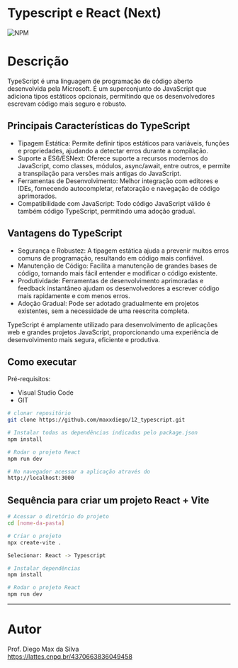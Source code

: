 # Typescript e React (Next)
![NPM](https://img.shields.io/npm/l/react)
# Descrição

TypeScript é uma linguagem de programação de código aberto desenvolvida pela Microsoft. É um superconjunto do JavaScript que adiciona tipos estáticos opcionais, permitindo que os desenvolvedores escrevam código mais seguro e robusto.

## Principais Características do TypeScript
- Tipagem Estática: Permite definir tipos estáticos para variáveis, funções e propriedades, ajudando a detectar erros durante a compilação.
- Suporte a ES6/ESNext: Oferece suporte a recursos modernos do JavaScript, como classes, módulos, async/await, entre outros, e permite a transpilação para versões mais antigas do JavaScript.
- Ferramentas de Desenvolvimento: Melhor integração com editores e IDEs, fornecendo autocompletar, refatoração e navegação de código aprimorados.
- Compatibilidade com JavaScript: Todo código JavaScript válido é também código TypeScript, permitindo uma adoção gradual.

## Vantagens do TypeScript
- Segurança e Robustez: A tipagem estática ajuda a prevenir muitos erros comuns de programação, resultando em código mais confiável.
- Manutenção de Código: Facilita a manutenção de grandes bases de código, tornando mais fácil entender e modificar o código existente.
- Produtividade: Ferramentas de desenvolvimento aprimoradas e feedback instantâneo ajudam os desenvolvedores a escrever código mais rapidamente e com menos erros.
- Adoção Gradual: Pode ser adotado gradualmente em projetos existentes, sem a necessidade de uma reescrita completa.

TypeScript é amplamente utilizado para desenvolvimento de aplicações web e grandes projetos JavaScript, proporcionando uma experiência de desenvolvimento mais segura, eficiente e produtiva.

## Como executar

Pré-requisitos: 
- Visual Studio Code
- GIT

```bash
# clonar repositório
git clone https://github.com/maxxdiego/12_typescript.git

```

```bash
# Instalar todas as dependências indicadas pelo package.json
npm install

```

```bash
# Rodar o projeto React
npm run dev

```

```bash
# No navegador acessar a aplicação através do 
http://localhost:3000

```

## Sequência para criar um projeto React + Vite
```bash
# Acessar o diretório do projeto
cd [nome-da-pasta]

```

```bash
# Criar o projeto
npx create-vite .

Selecionar: React -> Typescript

```

```bash
# Instalar dependências
npm install

```

```bash
# Rodar o projeto React
npm run dev

```

<hr>

# Autor

Prof. Diego Max da Silva<br>
https://lattes.cnpq.br/4370663836049458
